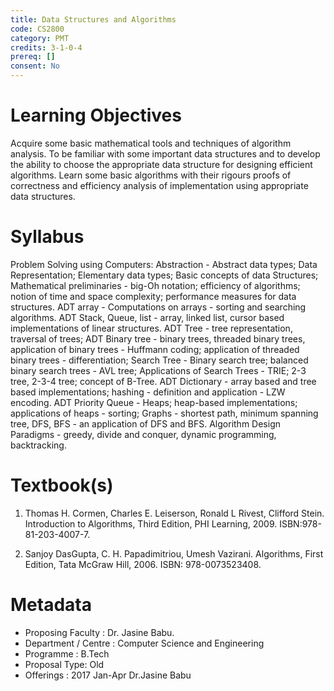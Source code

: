 ```yaml
---
title: Data Structures and Algorithms
code: CS2800
category: PMT
credits: 3-1-0-4
prereq: []
consent: No
---
```

# Learning Objectives

Acquire some basic mathematical tools and techniques of algorithm analysis.
To be familiar with some important data structures and to develop the ability to choose the appropriate data structure for designing efficient algorithms. Learn some basic algorithms with their rigours proofs of correctness and efficiency analysis of implementation using appropriate data structures.

# Syllabus

Problem Solving using Computers: Abstraction - Abstract data types; Data Representation; Elementary data types; Basic concepts of data Structures; Mathematical preliminaries - big-Oh notation; efficiency of algorithms; notion of time and space complexity; performance measures for data structures.
ADT array - Computations on arrays - sorting and searching algorithms.
ADT Stack, Queue, list - array, linked list, cursor based implementations of linear structures. ADT Tree - tree representation, traversal of trees; ADT Binary tree - binary trees, threaded binary trees, application of binary trees - Huffmann coding; application of threaded binary trees - differentiation;
Search Tree - Binary search tree; balanced binary search trees - AVL tree; Applications of Search Trees - TRIE; 2-3 tree, 2-3-4 tree; concept of B-Tree. ADT Dictionary - array based and tree based implementations; hashing - definition and application - LZW encoding. ADT Priority Queue - Heaps; heap-based implementations; applications of heaps - sorting; Graphs - shortest path, minimum spanning tree, DFS, BFS - an application of DFS and BFS. Algorithm Design Paradigms - greedy, divide and conquer, dynamic programming, backtracking.


# Textbook(s)

1. Thomas H. Cormen, Charles E. Leiserson, Ronald L Rivest, Clifford Stein. Introduction to Algorithms, Third Edition, PHI Learning, 2009. ISBN:978-81-203-4007-7.

2. Sanjoy DasGupta, C. H. Papadimitriou, Umesh Vazirani. Algorithms, First Edition, Tata McGraw Hill, 2006. ISBN: 978-0073523408.


# Metadata

* Proposing Faculty : Dr. Jasine Babu.
* Department / Centre : Computer Science and Engineering
* Programme : B.Tech
* Proposal Type: Old
* Offerings : 2017 Jan-Apr Dr.Jasine Babu
